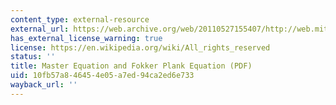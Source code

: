 ```yaml
---
content_type: external-resource
external_url: https://web.archive.org/web/20110527155407/http://web.mit.edu/biophysics/sbio/PDFs/L13_notes.pdf
has_external_license_warning: true
license: https://en.wikipedia.org/wiki/All_rights_reserved
status: ''
title: Master Equation and Fokker Plank Equation (PDF)
uid: 10fb57a8-4645-4e05-a7ed-94ca2ed6e733
wayback_url: ''
---
```

